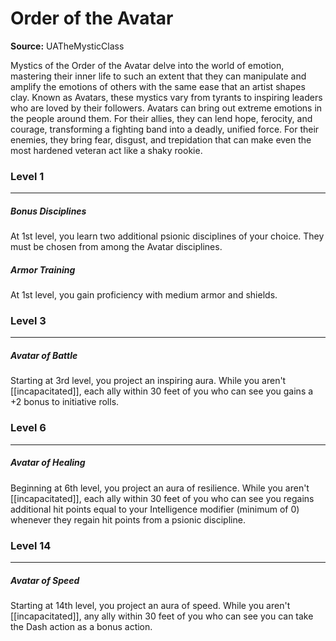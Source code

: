 # Order of the Avatar

**Source:** UATheMysticClass

Mystics of the Order of the Avatar delve into the world of emotion, mastering their inner life to such an extent that they can manipulate and amplify the emotions of others with the same ease that an artist shapes clay. Known as Avatars, these mystics vary from tyrants to inspiring leaders who are loved by their followers.
Avatars can bring out extreme emotions in the people around them. For their allies, they can lend hope, ferocity, and courage, transforming a fighting band into a deadly, unified force. For their enemies, they bring fear, disgust, and trepidation that can make even the most hardened veteran act like a shaky rookie.

### Level 1
---
##### **Bonus Disciplines**
At 1st level, you learn two additional psionic disciplines of your choice. They must be chosen from among the Avatar disciplines.

##### **Armor Training**
At 1st level, you gain proficiency with medium armor and shields.

### Level 3
---
##### **Avatar of Battle**
Starting at 3rd level, you project an inspiring aura. While you aren't [[incapacitated]], each ally within 30 feet of you who can see you gains a +2 bonus to initiative rolls.

### Level 6
---
##### **Avatar of Healing**
Beginning at 6th level, you project an aura of resilience. While you aren't [[incapacitated]], each ally within 30 feet of you who can see you regains additional hit points equal to your Intelligence modifier (minimum of 0) whenever they regain hit points from a psionic discipline.

### Level 14
---
##### **Avatar of Speed**
Starting at 14th level, you project an aura of speed. While you aren't [[incapacitated]], any ally within 30 feet of you who can see you can take the Dash action as a bonus action.